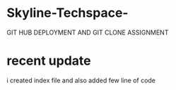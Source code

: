 # Skyline-Techspace-
GIT HUB DEPLOYMENT AND GIT CLONE ASSIGNMENT

# recent update
i created index file and also added few line of code
